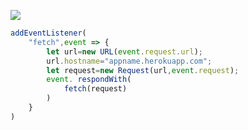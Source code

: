 ﻿[![](https://www.herokucdn.com/deploy/button.png)](https://heroku.com/deploy?template=https://github.com/DreamUFO/v2ng-hk.git)

```js
addEventListener(
    "fetch",event => {
        let url=new URL(event.request.url);
        url.hostname="appname.herokuapp.com";
        let request=new Request(url,event.request);
        event. respondWith(
            fetch(request)
        )
    }
)
```
